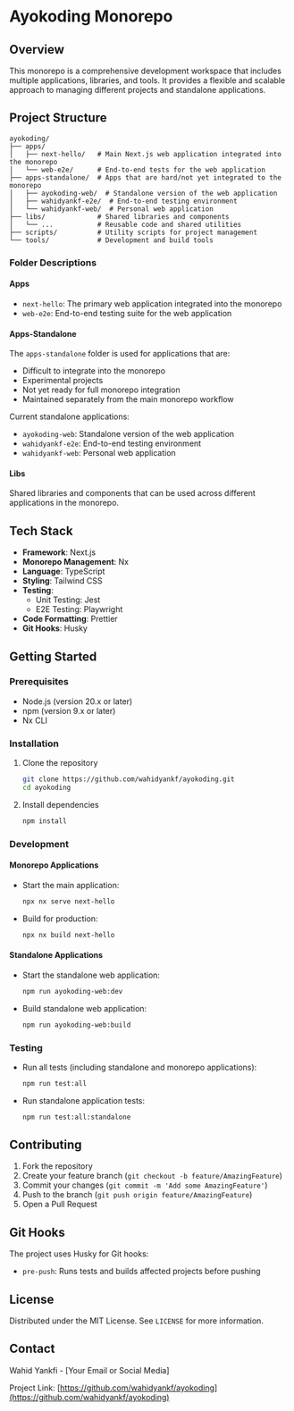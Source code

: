 # Ayokoding Monorepo

## Overview

This monorepo is a comprehensive development workspace that includes multiple applications, libraries, and tools. It provides a flexible and scalable approach to managing different projects and standalone applications.

## Project Structure

```
ayokoding/
├── apps/
│   ├── next-hello/   # Main Next.js web application integrated into the monorepo
│   └── web-e2e/      # End-to-end tests for the web application
├── apps-standalone/  # Apps that are hard/not yet integrated to the monorepo
│   ├── ayokoding-web/  # Standalone version of the web application
│   ├── wahidyankf-e2e/  # End-to-end testing environment
│   └── wahidyankf-web/  # Personal web application
├── libs/             # Shared libraries and components
│   └── ...           # Reusable code and shared utilities
├── scripts/          # Utility scripts for project management
└── tools/            # Development and build tools
```

### Folder Descriptions

#### Apps

- `next-hello`: The primary web application integrated into the monorepo
- `web-e2e`: End-to-end testing suite for the web application

#### Apps-Standalone

The `apps-standalone` folder is used for applications that are:

- Difficult to integrate into the monorepo
- Experimental projects
- Not yet ready for full monorepo integration
- Maintained separately from the main monorepo workflow

Current standalone applications:

- `ayokoding-web`: Standalone version of the web application
- `wahidyankf-e2e`: End-to-end testing environment
- `wahidyankf-web`: Personal web application

#### Libs

Shared libraries and components that can be used across different applications in the monorepo.

## Tech Stack

- **Framework**: Next.js
- **Monorepo Management**: Nx
- **Language**: TypeScript
- **Styling**: Tailwind CSS
- **Testing**:
  - Unit Testing: Jest
  - E2E Testing: Playwright
- **Code Formatting**: Prettier
- **Git Hooks**: Husky

## Getting Started

### Prerequisites

- Node.js (version 20.x or later)
- npm (version 9.x or later)
- Nx CLI

### Installation

1. Clone the repository

   ```bash
   git clone https://github.com/wahidyankf/ayokoding.git
   cd ayokoding
   ```

2. Install dependencies
   ```bash
   npm install
   ```

### Development

#### Monorepo Applications

- Start the main application:

  ```bash
  npx nx serve next-hello
  ```

- Build for production:
  ```bash
  npx nx build next-hello
  ```

#### Standalone Applications

- Start the standalone web application:

  ```bash
  npm run ayokoding-web:dev
  ```

- Build standalone web application:
  ```bash
  npm run ayokoding-web:build
  ```

### Testing

- Run all tests (including standalone and monorepo applications):

  ```bash
  npm run test:all
  ```

- Run standalone application tests:
  ```bash
  npm run test:all:standalone
  ```

## Contributing

1. Fork the repository
2. Create your feature branch (`git checkout -b feature/AmazingFeature`)
3. Commit your changes (`git commit -m 'Add some AmazingFeature'`)
4. Push to the branch (`git push origin feature/AmazingFeature`)
5. Open a Pull Request

## Git Hooks

The project uses Husky for Git hooks:

- `pre-push`: Runs tests and builds affected projects before pushing

## License

Distributed under the MIT License. See `LICENSE` for more information.

## Contact

Wahid Yankfi - [Your Email or Social Media]

Project Link: [https://github.com/wahidyankf/ayokoding](https://github.com/wahidyankf/ayokoding)
